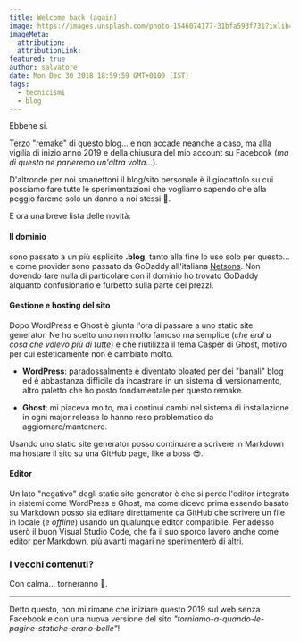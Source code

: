 ```yaml
---
title: Welcome back (again)
image: https://images.unsplash.com/photo-1546074177-31bfa593f731?ixlib=rb-1.2.1&ixid=eyJhcHBfaWQiOjEyMDd9&auto=format&fit=crop&w=2767&q=80
imageMeta:
  attribution:
  attributionLink:
featured: true
author: salvatore
date: Mon Dec 30 2018 18:59:59 GMT+0100 (IST)
tags:
  - tecnicismi
  - blog
---
```


Ebbene si.

Terzo "remake" di questo blog... e non accade neanche a caso, ma alla vigilia di inizio anno 2019 e della chiusura del mio account su Facebook (*ma di questo ne parleremo un'altra volta...*).

D'altronde per noi smanettoni il blog/sito personale è il giocattolo su cui possiamo fare tutte le sperimentazioni che vogliamo sapendo che alla peggio faremo solo un danno a noi stessi 🤣.

E ora una breve lista delle novità:

#### Il dominio
sono passato a un più esplicito **.blog**, tanto alla fine lo uso solo per questo... e come provider sono passato da GoDaddy all'italiana [Netsons](https://www.netsons.com/). Non dovendo fare nulla di particolare con il dominio ho trovato GoDaddy alquanto confusionario e furbetto sulla parte dei prezzi.

#### Gestione e hosting del sito
Dopo WordPress e Ghost è giunta l'ora di passare a uno static site generator. Ne ho scelto uno non molto famoso ma semplice (*che eral a cosa che volevo più di tutte*) e che riutilizza il tema Casper di Ghost, motivo per cui esteticamente non è cambiato molto.

* **WordPress**: paradossalmente è diventato bloated per dei "banali" blog ed è abbastanza difficile da incastrare in un sistema di versionamento, altro paletto che ho posto fondamentale per questo remake.

* **Ghost**: mi piaceva molto, ma i continui cambi nel sistema di installazione in ogni major release lo hanno reso problematico da aggiornare/mantenere.

Usando uno static site generator posso continuare a scrivere in Markdown ma hostare il sito su una GitHub page, like a boss 😎.

#### Editor
Un lato "negativo" degli static site generator è che si perde l'editor integrato in sistemi come WordPress e Ghost, ma come dicevo prima essendo basato su Markdown posso sia editare direttamente da GitHub che scrivere un file in locale (*e offline*) usando un qualunque editor compatibile. Per adesso userò il buon Visual Studio Code, che fa il suo sporco lavoro anche come editor per Markdown, più avanti magari ne sperimenterò di altri.

### I vecchi contenuti?
Con calma... torneranno 🤣.

---

Detto questo, non mi rimane che iniziare questo 2019 sul web senza Facebook e con una nuova versione del sito *"torniamo-a-quando-le-pagine-statiche-erano-belle"*!

